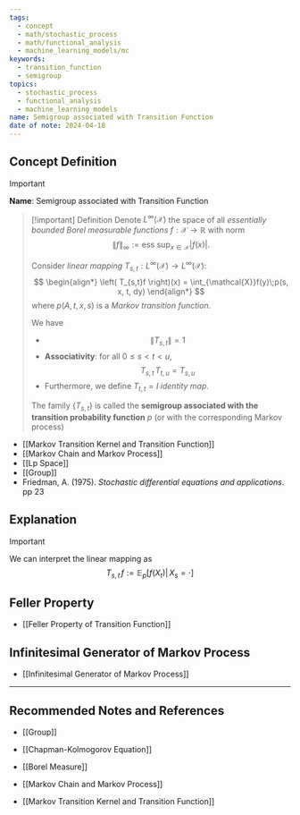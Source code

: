 ```yaml
---
tags:
  - concept
  - math/stochastic_process
  - math/functional_analysis
  - machine_learning_models/mc
keywords:
  - transition_function
  - semigroup
topics:
  - stochastic_process
  - functional_analysis
  - machine_learning_models
name: Semigroup associated with Transition Function
date of note: 2024-04-18
---
```


## Concept Definition

>[!important]
>**Name**:  Semigroup associated with Transition Function

>[!important] Definition
> Denote $L^{\infty}(\mathcal{X})$ the space of all *essentially bounded Borel measurable functions* $f: \mathcal{X} \to \mathbb{R}$ with norm $$\lVert f \rVert_{\infty} := \text{ess }\sup_{x\in \mathcal{X}}|f(x)|.$$
> 
>Consider *linear mapping* $T_{s,t}: L^{\infty}(\mathcal{X}) \to L^{\infty}(\mathcal{X})$:
>$$
>\begin{align*}
> \left( T_{s,t}f \right)(x) =  \int_{\mathcal{X}}f(y)\;p(s, x, t, dy)
>\end{align*}
>$$
>where $p(A,t, x, s)$ is a *Markov transition function*.
>
>We have
>- $$\lVert T_{s, t} \rVert = 1$$
>- **Associativity**:  for all $0 \le s < t <u$, $$T_{s, t}\,T_{t, u} = T_{s, u}$$
>- Furthermore, we define $T_{t,t} = I$ *identity map*.
>
>The family $\left\{ T_{s,t} \right\}$ is called the **semigroup associated with the transition probability function** $p$ (or with the corresponding Markov process)

- [[Markov Transition Kernel and Transition Function]]
- [[Markov Chain and Markov Process]]
- [[Lp Space]]
- [[Group]]
- Friedman, A. (1975). *Stochastic differential equations and applications*. pp 23

## Explanation

>[!important]
>We can interpret the linear mapping as 
>$$T_{s,t}\,f :=  \mathbb{E}_{ p }\left[ f(X_{t}) |\,X_{s} = \cdot \right] $$

## Feller Property

- [[Feller Property of Transition Function]]


## Infinitesimal Generator of Markov Process

- [[Infinitesimal Generator of Markov Process]]





-----------
##  Recommended Notes and References

- [[Group]]
- [[Chapman-Kolmogorov Equation]]

- [[Borel Measure]]

- [[Markov Chain and Markov Process]]
- [[Markov Transition Kernel and Transition Function]]